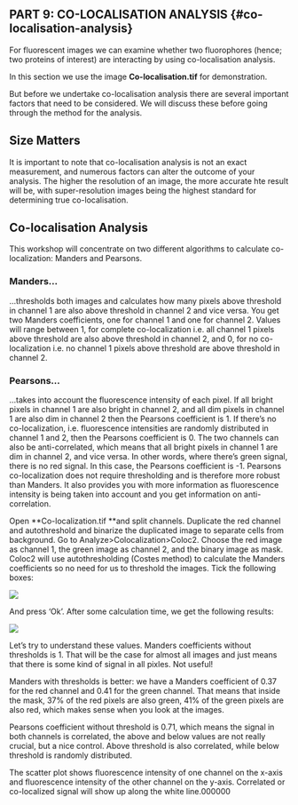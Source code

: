 ## PART 9: CO-LOCALISATION ANALYSIS {#co-localisation-analysis}

For fluorescent images we can examine whether two fluorophores \(hence; two proteins of interest\) are interacting by using co-localisation analysis. 

In this section we use the image **Co-localisation.tif** for demonstration.

But before we undertake co-localisation analysis there are several important factors that need to be considered. We will discuss these before going through the method for the analysis.



## Size Matters

It is important to note that co-localisation analysis is not an exact measurement, and numerous factors can alter the outcome of your analysis. The higher the resolution of an image, the more accurate hte result will be, with super-resolution images being the highest standard for determining true co-localisation. 





## Co-localisation Analysis

This workshop will concentrate on two different algorithms to calculate co-localization: Manders and Pearsons.

### Manders…

…thresholds both images and calculates how many pixels above threshold in channel 1 are also above threshold in channel 2 and vice versa. You get two Manders coefficients, one for channel 1 and one for channel 2. Values will range between 1, for complete co-localization i.e. all channel 1 pixels above threshold are also above threshold in channel 2, and 0, for no co-localization i.e. no channel 1 pixels above threshold are above threshold in channel 2.

### Pearsons…

…takes into account the fluorescence intensity of each pixel. If all bright pixels in channel 1 are also bright in channel 2, and all dim pixels in channel 1 are also dim in channel 2 then the Pearsons coefficient is 1. If there’s no co-localization, i.e. fluorescence intensities are randomly distributed in channel 1 and 2, then the Pearsons coefficient is 0. The two channels can also be anti-correlated, which means that all bright pixels in channel 1 are dim in channel 2, and vice versa. In other words, where there’s green signal, there is no red signal. In this case, the Pearsons coefficient is -1. Pearsons co-localization does not require thresholding and is therefore more robust than Manders. It also provides you with more information as fluorescence intensity is being taken into account and you get information on anti-correlation.

Open **Co-localization.tif **and split channels. Duplicate the red channel and autothreshold and binarize the duplicated image to separate cells from background. Go to Analyze&gt;Colocalization&gt;Coloc2. Choose the red image as channel 1, the green image as channel 2, and the binary image as mask. Coloc2 will use autothresholding \(Costes method\) to calculate the Manders coefficients so no need for us to threshold the images. Tick the following boxes:

![](/assets/part4/colocalization_options.jpg)

And press ‘Ok’. After some calculation time, we get the following results:

![](/assets/part4/colocalization_results.jpg)

Let’s try to understand these values. Manders coefficients without thresholds is 1. That will be the case for almost all images and just means that there is some kind of signal in all pixles. Not useful!

Manders with thresholds is better: we have a Manders coefficient of 0.37 for the red channel and 0.41 for the green channel. That means that inside the mask, 37% of the red pixels are also green, 41% of the green pixels are also red, which makes sense when you look at the images.

Pearsons coefficient without threshold is 0.71, which means the signal in both channels is correlated, the above and below values are not really crucial, but a nice control. Above threshold is also correlated, while below threshold is randomly distributed.

The scatter plot shows fluorescence intensity of one channel on the x-axis and fluorescence intensity of the other channel on the y-axis. Correlated or co-localized signal will show up along the white line.000000

